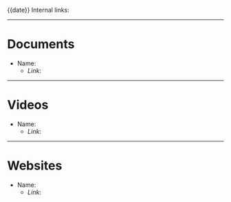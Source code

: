 {{date}}
Internal links: 

---
# Documents
- Name:
	- *Link*: 

---
# Videos
- Name:
	- *Link*: 

--- 
# Websites
- Name:
	- *Link*: 

